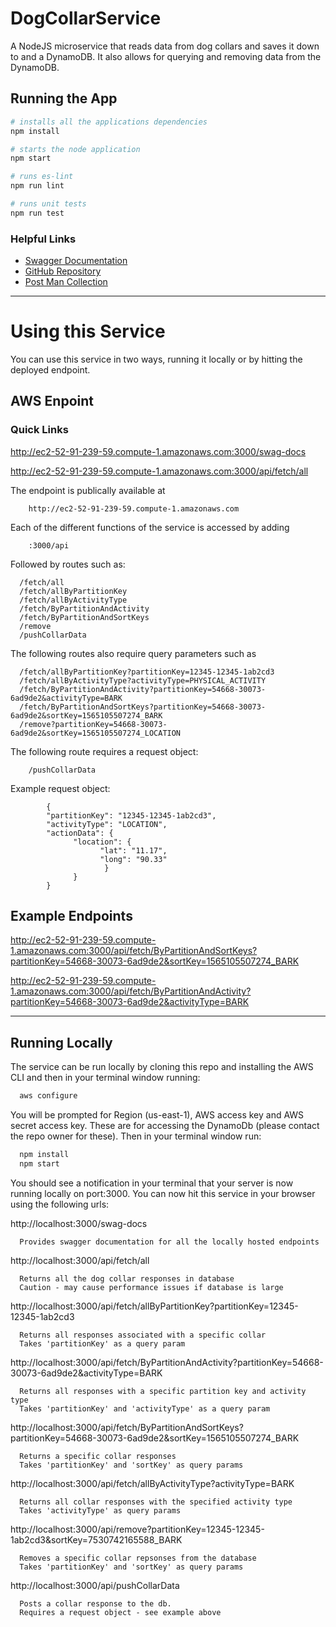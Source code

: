 # DogCollarService
A NodeJS microservice that reads data from dog collars and saves it down to and  a DynamoDB. It also allows for querying and removing data from the DynamoDB.

## Running the App
```bash
# installs all the applications dependencies
npm install
```
```bash
# starts the node application
npm start
```

```bash
# runs es-lint
npm run lint
```

```bash
# runs unit tests
npm run test
```

### Helpful Links
* [Swagger Documentation](http://ec2-52-91-239-59.compute-1.amazonaws.com:3000/swag-docs)
* [GitHub Repository](https://github.com/RoryConnolly/DogCollarService)
* [Post Man Collection](./documentation/DogCollarRequests.postman_collection.json)

-----

# Using this Service

You can use this service in two ways, running it locally or by hitting the deployed endpoint.

## AWS Enpoint

### Quick Links

http://ec2-52-91-239-59.compute-1.amazonaws.com:3000/swag-docs

http://ec2-52-91-239-59.compute-1.amazonaws.com:3000/api/fetch/all

The endpoint is publically available at

        http://ec2-52-91-239-59.compute-1.amazonaws.com

Each of the different functions of the service is accessed by adding

        :3000/api

Followed by routes such as:

      /fetch/all
      /fetch/allByPartitionKey
      /fetch/allByActivityType
      /fetch/ByPartitionAndActivity
      /fetch/ByPartitionAndSortKeys
      /remove
      /pushCollarData

  The following routes also require query parameters such as

      /fetch/allByPartitionKey?partitionKey=12345-12345-1ab2cd3
      /fetch/allByActivityType?activityType=PHYSICAL_ACTIVITY
      /fetch/ByPartitionAndActivity?partitionKey=54668-30073-6ad9de2&activityType=BARK
      /fetch/ByPartitionAndSortKeys?partitionKey=54668-30073-6ad9de2&sortKey=1565105507274_BARK
      /remove?partitionKey=54668-30073-6ad9de2&sortKey=1565105507274_LOCATION

  The following route requires a request object:

        /pushCollarData


  Example request object:

            {
            "partitionKey": "12345-12345-1ab2cd3",
            "activityType": "LOCATION",
            "actionData": {
                  "location": {
                        "lat": "11.17",
                        "long": "90.33"
                         }
                  }
            }

## Example Endpoints

http://ec2-52-91-239-59.compute-1.amazonaws.com:3000/api/fetch/ByPartitionAndSortKeys?partitionKey=54668-30073-6ad9de2&sortKey=1565105507274_BARK

http://ec2-52-91-239-59.compute-1.amazonaws.com:3000/api/fetch/ByPartitionAndActivity?partitionKey=54668-30073-6ad9de2&activityType=BARK



----------
## Running Locally

The service can be run locally by cloning this repo and installing the AWS CLI and then in your terminal window running:
```bash
  aws configure
```
You will be prompted for Region (us-east-1), AWS access key and AWS secret access key. These are for accessing the DynamoDb (please contact the repo owner for these). 
Then in your terminal window run:

```bash
  npm install
  npm start
```

You should see a notification in your terminal that your server is now running locally on port:3000. You can now hit this service in your browser using the following urls:

http://localhost:3000/swag-docs   

      Provides swagger documentation for all the locally hosted endpoints

http://localhost:3000/api/fetch/all  

      Returns all the dog collar responses in database
      Caution - may cause performance issues if database is large

http://localhost:3000/api/fetch/allByPartitionKey?partitionKey=12345-12345-1ab2cd3   

      Returns all responses associated with a specific collar
      Takes 'partitionKey' as a query param

http://localhost:3000/api/fetch/ByPartitionAndActivity?partitionKey=54668-30073-6ad9de2&activityType=BARK  

      Returns all responses with a specific partition key and activity type 
      Takes 'partitionKey' and 'activityType' as a query param


http://localhost:3000/api/fetch/ByPartitionAndSortKeys?partitionKey=54668-30073-6ad9de2&sortKey=1565105507274_BARK

      Returns a specific collar responses
      Takes 'partitionKey' and 'sortKey' as query params


http://localhost:3000/api/fetch/allByActivityType?activityType=BARK

      Returns all collar responses with the specified activity type
      Takes 'activityType' as query params

http://localhost:3000/api/remove?partitionKey=12345-12345-1ab2cd3&sortKey=7530742165588_BARK  


      Removes a specific collar repsonses from the database
      Takes 'partitionKey' and 'sortKey' as query params

http://localhost:3000/api/pushCollarData  

      Posts a collar response to the db.
      Requires a request object - see example above


